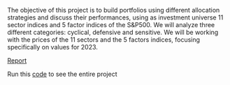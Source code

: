 The objective of this project is to build portfolios using different allocation strategies and
discuss their performances, using as investment universe 11 sector indices and 5 factor indices
of the S&P500. We will analyze three different categories: cyclical, defensive and sensitive.
We will be working with the prices of the 11 sectors and the 5 factors indices, focusing specifically
on values for 2023.

[Report](https://github.com/MatteoCallini/CF/blob/main/Energy%20Finance/Report_Group5.pdf)

Run this [code](https://github.com/MatteoCallini/CF/blob/main/Asset%20Management/Matlab_Code/RunProject5.m) to see the entire project 
